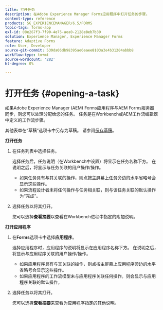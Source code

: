 ```yaml
---
title: 打开任务
description: 在Adobe Experience Manager Forms应用程序中打开任务的步骤。
content-type: reference
products: SG_EXPERIENCEMANAGER/6.5/FORMS
topic-tags: forms-app
exl-id: 08e267f3-7f90-4e75-aea0-2128e8eb7b30
solution: Experience Manager, Experience Manager Forms
feature: Adaptive Forms
role: User, Developer
source-git-commit: 539da06db98395ae6eaee8103a3e4b31204abbb8
workflow-type: tm+mt
source-wordcount: '282'
ht-degree: 0%

---
```


# 打开任务 {#opening-a-task}

如果Adobe Experience Manager (AEM) Forms应用程序与AEM Forms服务器同步，则您可以处理分配给您的任务。 任务是在Workbench或AEM工作流编辑器中定义的工作流步骤。

其他表单在“草稿”选项卡中另存为草稿。 请参阅[保存草稿](/help/forms/using/save-as-draft.md)。

**打开任务**

1. 在任务列表中选择任务。

   选择任务后，任务说明（在Workbench中设置）将显示在任务名称下方。 在说明之后，将显示与任务关联的用户操作/操作。

   * 如果任务具有与其关联的操作，则点按主屏幕上任务旁边的水平省略号会显示这些操作。
   * 如果流程设计者未将任何操作与任务相关联，则与该任务关联的默认操作为“完成”。

1. 选择任务以将其打开。

   您可以选择&#x200B;**查看摘要**&#x200B;以查看在Workbench进程中指定的附加说明。

**打开应用程序**

1. 在&#x200B;**Forms**&#x200B;选项卡中选择&#x200B;**应用程序**。

   选择应用程序时，应用程序的说明将显示在应用程序名称下方。 在说明之后，将显示与应用程序关联的用户操作/操作。

   * 如果应用程序具有与其关联的操作，则点按主屏幕上应用程序旁边的水平省略号会显示这些操作。
   * 如果应用程序的工作流模型未与应用程序关联任何操作，则会显示与应用程序关联的默认操作。

1. 选择任务以将其打开。

   您可以选择&#x200B;**查看摘要**&#x200B;来查看为应用程序指定的其他说明。

